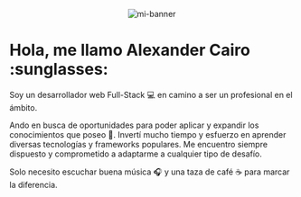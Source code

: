 <p align="center">
  <img src="https://github.com/AlexCairo/Proyectos-MERN/assets/110007148/232d5300-f0a6-41a8-a282-9bbc3d8a80d1" alt="mi-banner">
</p>

<h1>Hola, me llamo Alexander Cairo :sunglasses:</h1>

Soy un desarrollador web Full-Stack :computer: en camino a ser un profesional en el ámbito.

Ando en busca de oportunidades para poder aplicar y expandir los conocimientos que poseo :brain:. Invertí mucho tiempo y esfuerzo en aprender diversas tecnologías y frameworks populares. Me encuentro siempre dispuesto y comprometido a adaptarme a cualquier tipo de desafío.

Solo necesito escuchar buena música :headphones: y una taza de café :coffee: para marcar la diferencia.

